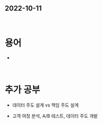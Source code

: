 ## 2022-10-11
<br/>

# 용어
- 


<br/>

# 추가 공부
- 데이터 주도 설계 vs 책임 주도 설계

- 고객 여정 분석, A/B 테스트, 데이터 주도 개발
